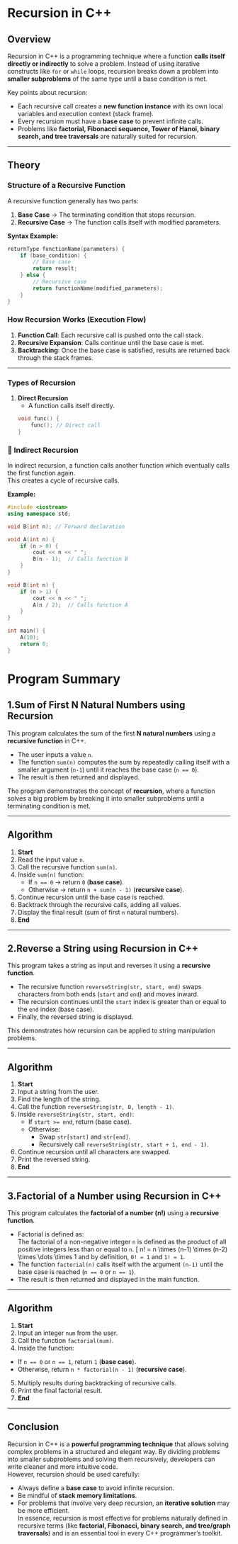 # Recursion in C++

##  Overview  
Recursion in C++ is a programming technique where a function **calls itself directly or indirectly** to solve a problem. Instead of using iterative constructs like `for` or `while` loops, recursion breaks down a problem into **smaller subproblems** of the same type until a base condition is met.  

Key points about recursion:
- Each recursive call creates a **new function instance** with its own local variables and execution context (stack frame).  
- Every recursion must have a **base case** to prevent infinite calls.  
- Problems like **factorial, Fibonacci sequence, Tower of Hanoi, binary search, and tree traversals** are naturally suited for recursion.  

---

## Theory  

###  Structure of a Recursive Function
A recursive function generally has two parts:
1. **Base Case** → The terminating condition that stops recursion.  
2. **Recursive Case** → The function calls itself with modified parameters.  

**Syntax Example:**
```cpp
returnType functionName(parameters) {
    if (base_condition) {
        // Base case
        return result;
    } else {
        // Recursive case
        return functionName(modified_parameters);
    }
}
```

###  How Recursion Works (Execution Flow)
1. **Function Call**: Each recursive call is pushed onto the call stack.  
2. **Recursive Expansion**: Calls continue until the base case is met.  
3. **Backtracking**: Once the base case is satisfied, results are returned back through the stack frames.  

---

###  Types of Recursion
1. **Direct Recursion**  
   - A function calls itself directly.  
   ```cpp
   void func() {
       func(); // Direct call
   }
   ```

  ### 🔹 Indirect Recursion
In indirect recursion, a function calls another function which eventually calls the first function again.  
This creates a cycle of recursive calls.  

**Example:**
```cpp
#include <iostream>
using namespace std;

void B(int n); // Forward declaration

void A(int n) {
    if (n > 0) {
        cout << n << " ";
        B(n - 1);  // Calls function B
    }
}

void B(int n) {
    if (n > 1) {
        cout << n << " ";
        A(n / 2);  // Calls function A
    }
}

int main() {
    A(10);
    return 0;
}
 ```

# Program Summary

##  1.Sum of First N Natural Numbers using Recursion
This program calculates the sum of the first **N natural numbers** using a **recursive function** in C++.  
- The user inputs a value `n`.  
- The function `sum(n)` computes the sum by repeatedly calling itself with a smaller argument (`n-1`) until it reaches the base case (`n == 0`).  
- The result is then returned and displayed.  

The program demonstrates the concept of **recursion**, where a function solves a big problem by breaking it into smaller subproblems until a terminating condition is met.  

---

##  Algorithm
1. **Start**  
2. Read the input value `n`.  
3. Call the recursive function `sum(n)`.  
4. Inside `sum(n)` function:  
   - If `n == 0` → return `0` (**base case**).  
   - Otherwise → return `n + sum(n - 1)` (**recursive case**).  
5. Continue recursion until the base case is reached.  
6. Backtrack through the recursive calls, adding all values.  
7. Display the final result (sum of first `n` natural numbers).  
8. **End**  

---

##  2.Reverse a String using Recursion in C++

This program takes a string as input and reverses it using a **recursive function**.  
- The recursive function `reverseString(str, start, end)` swaps characters from both ends (`start` and `end`) and moves inward.  
- The recursion continues until the `start` index is greater than or equal to the `end` index (base case).  
- Finally, the reversed string is displayed.  

This demonstrates how recursion can be applied to string manipulation problems.

---

##  Algorithm
1. **Start**  
2. Input a string from the user.  
3. Find the length of the string.  
4. Call the function `reverseString(str, 0, length - 1)`.  
5. Inside `reverseString(str, start, end)`:
   - If `start >= end`, return (base case).  
   - Otherwise:  
     - Swap `str[start]` and `str[end]`.  
     - Recursively call `reverseString(str, start + 1, end - 1)`.  
6. Continue recursion until all characters are swapped.  
7. Print the reversed string.  
8. **End**  

---

##  3.Factorial of a Number using Recursion in C++

This program calculates the **factorial of a number (n!)** using a **recursive function**.  
- Factorial is defined as:  
The factorial of a non-negative integer `n` is defined as the product of all positive integers less than or equal to `n`.
\[
n! = n \times (n-1) \times (n-2) \times \dots \times 1
and by definition, `0! = 1` and `1! = 1`.  
- The function `factorial(n)` calls itself with the argument `(n-1)` until the base case is reached (`n == 0` or `n == 1`).  
- The result is then returned and displayed in the main function.  

---

##  Algorithm
1. **Start**  
2. Input an integer `num` from the user.  
3. Call the function `factorial(num)`.  
4. Inside the function:  
 - If `n == 0` or `n == 1`, return `1` (**base case**).  
 - Otherwise, return `n * factorial(n - 1)` (**recursive case**).  
5. Multiply results during backtracking of recursive calls.  
6. Print the final factorial result.  
7. **End**  

---

##  Conclusion  
Recursion in C++ is a **powerful programming technique** that allows solving complex problems in a structured and elegant way. By dividing problems into smaller subproblems and solving them recursively, developers can write cleaner and more intuitive code.  
However, recursion should be used carefully:
- Always define a **base case** to avoid infinite recursion.  
- Be mindful of **stack memory limitations**.  
- For problems that involve very deep recursion, an **iterative solution** may be more efficient.  
In essence, recursion is most effective for problems naturally defined in recursive terms (like **factorial, Fibonacci, binary search, and tree/graph traversals**) and is an essential tool in every C++ programmer’s toolkit.  
